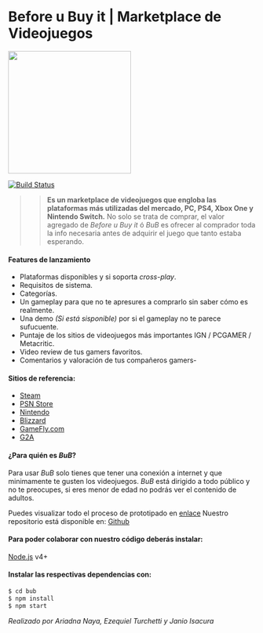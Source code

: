 # Before u Buy it | Marketplace de Videojuegos

<img src="https://www.digitalhouse.com/ar/logo-DH.png" width="250px">

[![Build Status](https://travis-ci.org/AriadnaNaya/Proyecto-Integrador---E-Commerce.svg?branch=master)](https://travis-ci.org/github/AriadnaNaya/Proyecto-Integrador---E-Commerce)

>>**Es un marketplace de videojuegos que engloba las plataformas más utilizadas del mercado, PC, PS4, Xbox One y Nintendo Switch.**
>>No solo se trata de comprar, el valor agregado de *Before u Buy it* ó *BuB* es ofrecer al comprador toda la info necesaria antes de adquirir el juego que tanto estaba esperando.

#### Features de lanzamiento
- Plataformas disponibles y si soporta *cross-play*.
- Requisitos de sistema.
- Categorías.
- Un gameplay para que no te apresures a comprarlo sin saber cómo es realmente.
- Una demo *(Si está sisponible)* por si el gameplay no te parece sufucuente.
- Puntaje de los sitios de videojuegos más importantes IGN / PCGAMER / Metacritic.
- Video review de tus gamers favoritos.
- Comentarios y valoración de tus compañeros gamers-

#### Sitios de referencia:
- [Steam](https://store.steampowered.com/)
- [PSN Store](https://store.playstation.com/es-ar/home/games)
- [Nintendo](https://store.nintendo.com)
- [Blizzard](https://www.blizzard.com/en-us)
- [GameFly.com](https://www.gamefly.com/games)
- [G2A](www.g2a.com)

#### ¿Para quién es *BuB*?
Para usar *BuB* solo tienes que tener una conexión a internet y que minimamente te gusten los videojuegos. *BuB* está dirigido a todo público y no te preocupes, si eres menor de edad no podrás ver el contenido de adultos.

Puedes visualizar todo el proceso de prototipado en [enlace]()
Nuestro repositorio está disponible en: [Github](https://github.com/Yanioconjota/Proyecto-Integrador---E-Commerce)

#### Para poder colaborar con nuestro código deberás instalar:
[Node.js](https://nodejs.org/) v4+

#### Instalar las respectivas dependencias con:
```sh
$ cd bub
$ npm install
$ npm start
```

*Realizado por Ariadna Naya, Ezequiel Turchetti y Janio Isacura*
